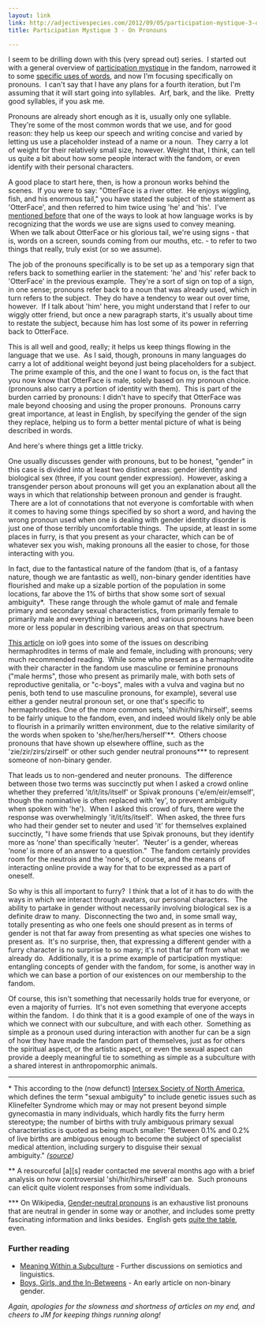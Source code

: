 ```yaml
---
layout: link
link: http://adjectivespecies.com/2012/09/05/participation-mystique-3-on-pronouns/
title: Participation Mystique 3 - On Pronouns

---
```


I seem to be drilling down with this (very spread out) series.  I started out
with a general overview of [participation
mystique](http://adjectivespecies.com/2012/01/25/participation-mystique/) in the
fandom, narrowed it to some [specific uses of
words](http://adjectivespecies.com/2012/02/08/participation-mystique-2-on-words/),
and now I'm focusing specifically on pronouns.  I can't say that I have any
plans for a fourth iteration, but I'm assuming that it will start going into
syllables.  Arf, bark, and the like.  Pretty good syllables, if you ask me.

Pronouns are already short enough as it is, usually only one syllable.  They're
some of the most common words that we use, and for good reason: they help us
keep our speech and writing concise and varied by letting us use a placeholder
instead of a name or a noun.  They carry a lot of weight for their relatively
small size, however. Weight that, I think, can tell us quite a bit about how
some people interact with the fandom, or even identify with their personal
characters.<!--more-->

A good place to start here, then, is how a pronoun works behind the scenes.  If
you were to say: "OtterFace is a river otter.  He enjoys wiggling, fish, and his
enormous tail," you have stated the subject of the statement as 'OtterFace', and
then referred to him twice using 'he' and 'his'.  I've [mentioned
before](http://adjectivespecies.com/2012/04/12/meaning-within-a-subculture-part-2/)
that one of the ways to look at how language works is by recognizing that the
words we use are signs used to convey meaning.  When we talk about OtterFace or
his glorious tail, we're using signs - that is, words on a screen, sounds coming
from our mouths, etc. - to refer to two things that really, truly exist (or so
we assume).

The job of the pronouns specifically is to be set up as a temporary sign that
refers back to something earlier in the statement: 'he' and 'his' refer back to
'OtterFace' in the previous example.  They're a sort of sign on top of a sign,
in one sense; pronouns refer back to a noun that was already used, which in turn
refers to the subject.  They do have a tendency to wear out over time, however.
 If I talk about 'him' here, you might understand that I refer to our wiggly
otter friend, but once a new paragraph starts, it's usually about time to
restate the subject, because him has lost some of its power in referring back to
OtterFace.

This is all well and good, really; it helps us keep things flowing in the
language that we use.  As I said, though, pronouns in many languages do carry a
lot of additional weight beyond just being placeholders for a subject.  The
prime example of this, and the one I want to focus on, is the fact that you now
know that OtterFace is male, solely based on my pronoun choice. (pronouns also
carry a portion of identity with them).  This is part of the burden carried by
pronouns: I didn't have to specify that OtterFace was male beyond choosing and
using the proper pronouns.  Pronouns carry great importance, at least in
English, by specifying the gender of the sign they replace, helping us to form a
better mental picture of what is being described in words.

And here's where things get a little tricky.

One usually discusses gender with pronouns, but to be honest, "gender" in this
case is divided into at least two distinct areas: gender identity and biological
sex (three, if you count gender expression).  However, asking a transgender
person about pronouns will get you an explanation about all the ways in which
that relationship between pronoun and gender is fraught.  There are a lot of
connotations that not everyone is comfortable with when it comes to having some
things specified by so short a word, and having the wrong pronoun used when one
is dealing with gender identity disorder is just one of those terribly
uncomfortable things.  The upside, at least in some places in furry, is that you
present as your character, which can be of whatever sex you wish, making
pronouns all the easier to chose, for those interacting with you.

In fact, due to the fantastical nature of the fandom (that is, of a fantasy
nature, though we are fantastic as well), non-binary gender identities have
flourished and make up a sizable portion of the population in some locations,
far above the 1% of births that show some sort of sexual ambiguity\*.  These
range through the whole gamut of male and female primary and secondary sexual
characteristics, from primarily female to primarily male and everything in
between, and various pronouns have been more or less popular in describing
various areas on that spectrum.

[This article](http://io9.com/5939725/how-to-write-about-hermaphrodite-sex) on
io9 goes into some of the issues on describing hermaphrodites in terms of male
and female, including with pronouns; very much recommended reading.  While some
who present as a hermaphrodite with their character in the fandom use masculine
or feminine pronouns ("male herms", those who present as primarily male, with
both sets of reproductive genitalia, or "c-boys", males with a vulva and vagina
but no penis, both tend to use masculine pronouns, for example), several use
either a gender neutral pronoun set, or one that's specific to hermaphrodites.
One of the more common sets, 'shi/hir/hirs/hirself', seems to be fairly unique
to the fandom, even, and indeed would likely only be able to flourish in a
primarily written environment, due to the relative similarity of the words when
spoken to 'she/her/hers/herself'\*\*.  Others choose pronouns that have shown up
elsewhere offline, such as the 'zie/zir/zirs/zirself' or other such gender
neutral pronouns\*\*\* to represent someone of non-binary gender.

That leads us to non-gendered and neuter pronouns.  The difference between those
two terms was succinctly put when I asked a crowd online whether they preferred
'it/it/its/itself' or Spivak pronouns ('e/em/eir/emself', though the nominative
is often replaced with 'ey', to prevent ambiguity when spoken with 'he').  When
I asked this crowd of furs, there were the response was overwhelmingly
'it/it/its/itself'.  When asked, the three furs who had their gender set to
neuter and used 'it' for themselves explained succinctly, "I have some friends
that use Spivak pronouns, but they identify more as ‘none’ than specifically
‘neuter’.  ‘Neuter’ is a gender, whereas ‘none’ is more of an answer to a
question."  The fandom certainly provides room for the neutrois and the 'none's,
of course, and the means of interacting online provide a way for that to be
expressed as a part of oneself.

So why is this all important to furry?  I think that a lot of it has to do with
the ways in which we interact through avatars, our personal characters.   The
ability to partake in gender without necessarily involving biological sex is a
definite draw to many.  Disconnecting the two and, in some small way, totally
presenting as who one feels one should present as in terms of gender is not that
far away from presenting as what species one wishes to present as.  It's no
surprise, then, that expressing a different gender with a furry character is no
surprise to so many; it's not that far off from what we already do.
 Additionally, it is a prime example of participation mystique: entangling
concepts of gender with the fandom, for some, is another way in which we can
base a portion of our existences on our membership to the fandom.

Of course, this isn't something that necessarily holds true for everyone, or
even a majority of furries.  It's not even something that everyone accepts
within the fandom.  I do think that it is a good example of one of the ways in
which we connect with our subculture, and with each other.  Something as simple
as a pronoun used during interaction with another fur can be a sign of how they
have made the fandom part of themselves, just as for others the spiritual
aspect, or the artistic aspect, or even the sexual aspect can provide a deeply
meaningful tie to something as simple as a subculture with a shared interest in
anthropomorphic animals.

-----

\* This according to the (now defunct) [Intersex Society of North
America](http://en.wikipedia.org/wiki/Intersex_Society_of_North_America), which
defines the term "sexual ambiguity" to include genetic issues such as
Klinefelter Syndrome which may or may not present beyond simple gynecomastia in
many individuals, which hardly fits the furry herm stereotype; the number of
births with truly ambiguous primary sexual characteristics is quoted as being
much smaller: "Between 0.1% and 0.2% of live births are ambiguous enough to
become the subject of specialist medical attention, including surgery to
disguise their sexual
ambiguity." *([source](http://en.wikipedia.org/wiki/Intersex#Other_possible_intersex_conditions_and_scope))*

\*\* A resourceful \[a\]\[s\] reader contacted me several months ago with a brief
analysis on how controversial 'shi/hir/hirs/hirself' can be.  Such pronouns can
elicit quite violent responses from some individuals.

\*\*\* On Wikipedia, [Gender-neutral
pronouns](http://en.wikipedia.org/wiki/Gender-neutral_pronoun) is an exhaustive
list pronouns that are neutral in gender in some way or another, and includes
some pretty fascinating information and links besides.  English gets [quite the
table](http://en.wikipedia.org/wiki/Gender-neutral_pronoun#Summary), even.

### Further reading

* [Meaning Within a
Subculture](http://adjectivespecies.com/meaning-within-a-subculture/) - Further discussions on
semiotics and linguistics.  
* [Boys, Girls, and the
In-Betweens](http://adjectivespecies.com/2011/11/16/boys-girls-and-the-in-betweens/) -
An early article on non-binary gender.

*Again, apologies for the slowness and shortness of articles on my end, and
cheers to JM for keeping things running along!*
